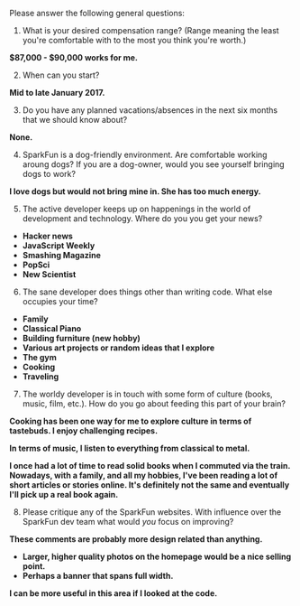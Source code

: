 Please answer the following general questions:

1. What is your desired compensation range? (Range meaning the least you're comfortable with to the most you think you're worth.)

**$87,000 - $90,000 works for me.**

2. When can you start?

**Mid to late January 2017.**

3. Do you have any planned vacations/absences in the next six months that we should know about?

**None.**

4. SparkFun is a dog-friendly environment. Are comfortable working aroung dogs? If you are a dog-owner, would you see yourself bringing dogs to work?

**I love dogs but would not bring mine in. She has too much energy.**

5. The active developer keeps up on happenings in the world of development and technology. Where do you you get your news?

 * **Hacker news**
 * **JavaScript Weekly**
 * **Smashing Magazine**
 * **PopSci**
 * **New Scientist**


6. The sane developer does things other than writing code. What else occupies your time?

 * **Family**
 * **Classical Piano**
 * **Building furniture (new hobby)**
 * **Various art projects or random ideas that I explore**
 * **The gym**
 * **Cooking**
 * **Traveling**


7. The worldy developer is in touch with some form of culture (books, music, film, etc.). How do you go about feeding this part of your brain?

**Cooking has been one way for me to explore culture in terms of tastebuds. I enjoy challenging recipes.**

**In terms of music, I listen to everything from classical to metal.**

**I once had a lot of time to read solid books when I commuted via the train. Nowadays, with a family, and all my hobbies, I've been reading a lot of short articles or stories online. It's definitely not the same and eventually I'll pick up a real book again.**


8. Please critique any of the SparkFun websites. With influence over the SparkFun dev team what would *you* focus on improving?

**These comments are probably more design related than anything.**
 * **Larger, higher quality photos on the homepage would be a nice selling point.**
 * **Perhaps a banner that spans full width.**

**I can be more useful in this area if I looked at the code.**
